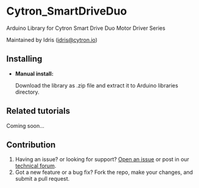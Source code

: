# Cytron_SmartDriveDuo

Arduino Library for Cytron Smart Drive Duo Motor Driver Series

Maintained by Idris ([idris@cytron.io](mailto:idris@cytron.io))

## Installing
- **Manual install:**
 
  Download the library as .zip file and extract it to Arduino libraries directory.
  
## Related tutorials
Coming soon...

## Contribution
1. Having an issue? or looking for support? [Open an issue](https://github.com/CytronTechnologies/Cytron_SmartDriveDuo/issues) or post in our [technical forum](http://forum.cytron.com.my/).
2. Got a new feature or a bug fix? Fork the repo, make your changes, and submit a pull request.
